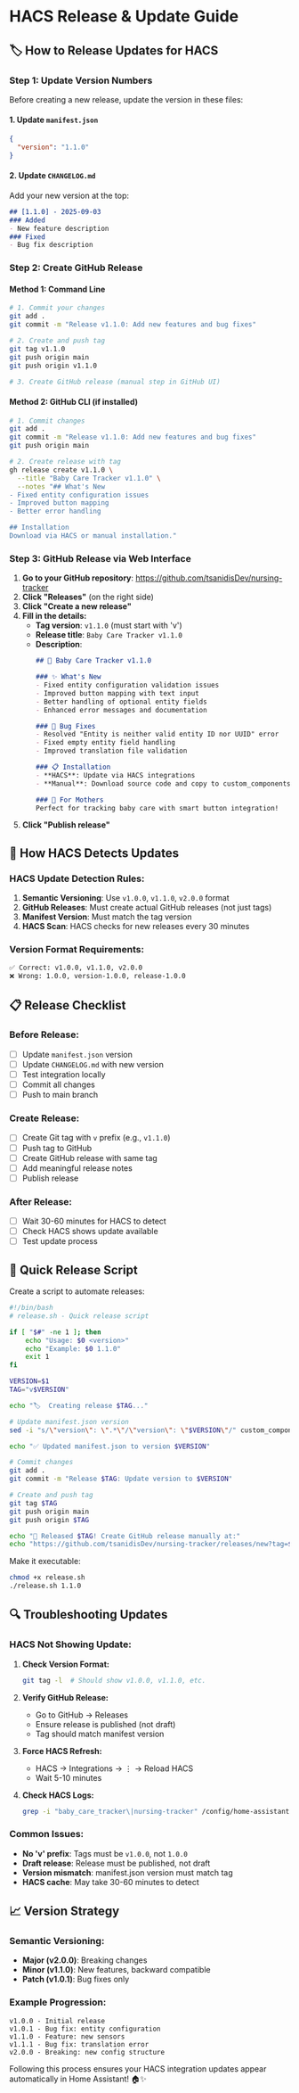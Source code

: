 # HACS Release & Update Guide

## 🏷️ How to Release Updates for HACS

### **Step 1: Update Version Numbers**

Before creating a new release, update the version in these files:

#### 1. Update `manifest.json`
```json
{
  "version": "1.1.0"
}
```

#### 2. Update `CHANGELOG.md`
Add your new version at the top:
```markdown
## [1.1.0] - 2025-09-03
### Added
- New feature description
### Fixed
- Bug fix description
```

### **Step 2: Create GitHub Release**

#### Method 1: Command Line
```bash
# 1. Commit your changes
git add .
git commit -m "Release v1.1.0: Add new features and bug fixes"

# 2. Create and push tag
git tag v1.1.0
git push origin main
git push origin v1.1.0

# 3. Create GitHub release (manual step in GitHub UI)
```

#### Method 2: GitHub CLI (if installed)
```bash
# 1. Commit changes
git add .
git commit -m "Release v1.1.0: Add new features and bug fixes"
git push origin main

# 2. Create release with tag
gh release create v1.1.0 \
  --title "Baby Care Tracker v1.1.0" \
  --notes "## What's New
- Fixed entity configuration issues
- Improved button mapping
- Better error handling

## Installation
Download via HACS or manual installation."
```

### **Step 3: GitHub Release via Web Interface**

1. **Go to your GitHub repository**: https://github.com/tsanidisDev/nursing-tracker
2. **Click "Releases"** (on the right side)
3. **Click "Create a new release"**
4. **Fill in the details:**
   - **Tag version**: `v1.1.0` (must start with 'v')
   - **Release title**: `Baby Care Tracker v1.1.0`
   - **Description**: 
     ```markdown
     ## 🍼 Baby Care Tracker v1.1.0
     
     ### ✨ What's New
     - Fixed entity configuration validation issues
     - Improved button mapping with text input
     - Better handling of optional entity fields
     - Enhanced error messages and documentation
     
     ### 🐛 Bug Fixes
     - Resolved "Entity is neither valid entity ID nor UUID" error
     - Fixed empty entity field handling
     - Improved translation file validation
     
     ### 📋 Installation
     - **HACS**: Update via HACS integrations
     - **Manual**: Download source code and copy to custom_components
     
     ### 💝 For Mothers
     Perfect for tracking baby care with smart button integration!
     ```
5. **Click "Publish release"**

## 🔄 **How HACS Detects Updates**

### **HACS Update Detection Rules:**

1. **Semantic Versioning**: Use `v1.0.0`, `v1.1.0`, `v2.0.0` format
2. **GitHub Releases**: Must create actual GitHub releases (not just tags)
3. **Manifest Version**: Must match the tag version
4. **HACS Scan**: HACS checks for new releases every 30 minutes

### **Version Format Requirements:**
```bash
✅ Correct: v1.0.0, v1.1.0, v2.0.0
❌ Wrong: 1.0.0, version-1.0.0, release-1.0.0
```

## 📋 **Release Checklist**

### Before Release:
- [ ] Update `manifest.json` version
- [ ] Update `CHANGELOG.md` with new version
- [ ] Test integration locally
- [ ] Commit all changes
- [ ] Push to main branch

### Create Release:
- [ ] Create Git tag with `v` prefix (e.g., `v1.1.0`)
- [ ] Push tag to GitHub
- [ ] Create GitHub release with same tag
- [ ] Add meaningful release notes
- [ ] Publish release

### After Release:
- [ ] Wait 30-60 minutes for HACS to detect
- [ ] Check HACS shows update available
- [ ] Test update process

## 🚀 **Quick Release Script**

Create a script to automate releases:

```bash
#!/bin/bash
# release.sh - Quick release script

if [ "$#" -ne 1 ]; then
    echo "Usage: $0 <version>"
    echo "Example: $0 1.1.0"
    exit 1
fi

VERSION=$1
TAG="v$VERSION"

echo "🏷️  Creating release $TAG..."

# Update manifest.json version
sed -i "s/\"version\": \".*\"/\"version\": \"$VERSION\"/" custom_components/baby_care_tracker/manifest.json

echo "✅ Updated manifest.json to version $VERSION"

# Commit changes
git add .
git commit -m "Release $TAG: Update version to $VERSION"

# Create and push tag
git tag $TAG
git push origin main
git push origin $TAG

echo "🚀 Released $TAG! Create GitHub release manually at:"
echo "https://github.com/tsanidisDev/nursing-tracker/releases/new?tag=$TAG"
```

Make it executable:
```bash
chmod +x release.sh
./release.sh 1.1.0
```

## 🔍 **Troubleshooting Updates**

### **HACS Not Showing Update:**

1. **Check Version Format:**
   ```bash
   git tag -l  # Should show v1.0.0, v1.1.0, etc.
   ```

2. **Verify GitHub Release:**
   - Go to GitHub → Releases
   - Ensure release is published (not draft)
   - Tag should match manifest version

3. **Force HACS Refresh:**
   - HACS → Integrations → ⋮ → Reload HACS
   - Wait 5-10 minutes

4. **Check HACS Logs:**
   ```bash
   grep -i "baby_care_tracker\|nursing-tracker" /config/home-assistant.log
   ```

### **Common Issues:**

- **No 'v' prefix**: Tags must be `v1.0.0`, not `1.0.0`
- **Draft release**: Release must be published, not draft
- **Version mismatch**: manifest.json version must match tag
- **HACS cache**: May take 30-60 minutes to detect

## 📈 **Version Strategy**

### **Semantic Versioning:**
- **Major (v2.0.0)**: Breaking changes
- **Minor (v1.1.0)**: New features, backward compatible
- **Patch (v1.0.1)**: Bug fixes only

### **Example Progression:**
```
v1.0.0 - Initial release
v1.0.1 - Bug fix: entity configuration
v1.1.0 - Feature: new sensors
v1.1.1 - Bug fix: translation error
v2.0.0 - Breaking: new config structure
```

Following this process ensures your HACS integration updates appear automatically in Home Assistant! 🏠✨
